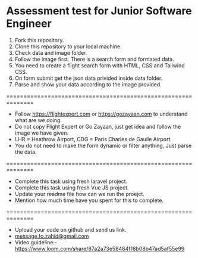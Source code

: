 # Assessment test for Junior Software Engineer

1. Fork this repository.
2. Clone this repository to your local machine.
3. Check data and image folder.
4. Follow the image first. There is a search form and formated data.
5. You need to create a flight search form with HTML, CSS and Tailwind CSS.
6. On form submit get the json data privided inside data folder.
7. Parse and show your data according to the image provided.

==============================================================

-   Follow https://flightexpert.com or https://gozayaan.com to understand what are we doing.
-   Do not copy Flight Expert or Go Zayaan, just get idea and follow the image we have given.
-   LHR = Heathrow Airport, CDG = Paris Charles de Gaulle Airport.
-   You do not need to make the form dynamic or filter anything, Just parse the data.

==============================================================

-   Complete this task using fresh laravel project.
-   Complete this task using fresh Vue JS project.
-   Update your readme file how can we run the proejct.
-   Mention how much time have you spent for this to complete.

==============================================================

-   Upload your code on github and send us link.
-   message.to.zahid@gmail.com
-   Video guideline:- https://www.loom.com/share/87a2a73e58484f18b08b47ad5af55e99
